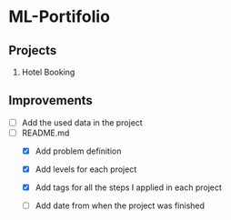 # ML-Portifolio

## Projects

1. Hotel Booking

## Improvements
- [ ] Add the used data in the project
- [ ] README.md
  - [x] Add problem definition
  - [x] Add levels for each project
  - [x] Add tags for all the steps I applied in each project
  - [ ] Add date from when the project was finished
  
  

